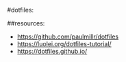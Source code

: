 #dotfiles:

##resources:
+ https://github.com/paulmillr/dotfiles
+ https://luolei.org/dotfiles-tutorial/
+ https://dotfiles.github.io/
